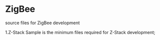 ZigBee
======

source files for ZigBee development

1.Z-Stack Sample is the minimum files required for Z-Stack development;